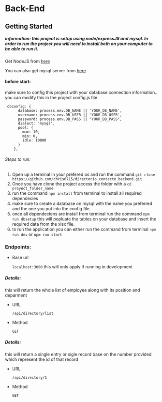 # Back-End

## Getting Started

##### information: this project is setup using node/expressJS and mysql. In order to run the project you will need to install both on your computer to be able to run it. 

Get NodeJS from [here](https://nodejs.org/en/)

You can also get mysql server from [here](https://www.mysql.com/downloads/)

#### before start:
make sure to config this project with your database connection information.. you can modify this in the project config.js file 

````
 dbconfig: {
      database: process.env.DB_NAME || 'YOUR_DB_NAME',
      username: process.env.DB_USER || 'YOUR_DB_USER',
      password: process.env.DB_PASS || "YOUR_DB_PASS",
      dialect: 'mysql',
      pool: {
        max: 10,
        min: 0,
        idle: 10000
      }
    },
````

###### Steps to run:

1. Open up a terminal in your prefered os and run the command `` git clone https://github.com/chris0715/directorio_contacto_backend.git ``
2. Once you have clone the project access the folder with a ``cd proyect_folder_name``
3. run the command ``npm install`` from terminal to install all required dependecies
4. make sure to create a database on mysql with the name you preferred and the one you put into the config file.
4. once all dependeciens are install from terminal run the command ``npm run dbsetup`` this will popluate the tables on your database and insert the required data from the xlsx file.
5. to run the application you can either run the command from terminal ``npm run dev`` or ``npm run start``

### Endpoints:

* Base url

	``localhost:3000`` this will only apply if running in development
    
    
    
 
 ##### Details:
 this will return the whole list of employee along with its position and deparment
 
 * URL
 
 	``/api/directory/list``
    
 * Method
 	
   ``GET``
 
 ##### Details:
 this will return a single entry or sigle record base on the number provided which represent the id of that record
 
  * URL
 
 	``/api/directory/1``
    
 * Method
 	
   ``GET``
 
